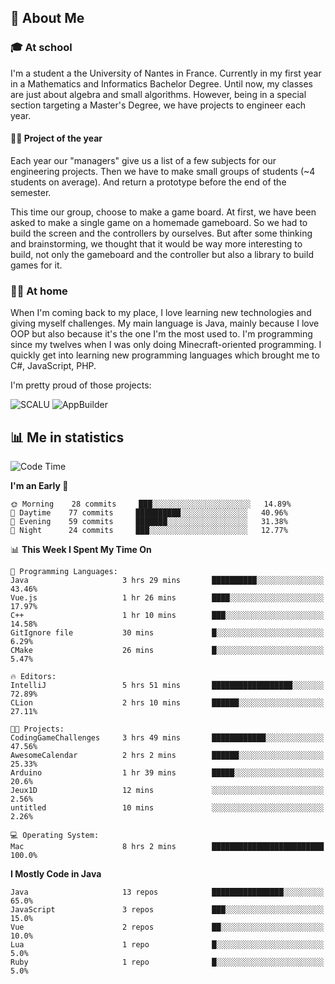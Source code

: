 ## 👀 About Me

### 🎓 At school

I'm a student a the University of Nantes in France. Currently in my first year in a Mathematics and Informatics Bachelor Degree. Until now, my classes are just about algebra and small algorithms. However, being in a special section targeting a Master's Degree, we have projects to engineer each year. 

#### 🔧🔬 Project of the year

Each year our "managers" give us a list of a few subjects for our engineering projects. Then we have to make small groups of students (~4 students on average). And return a prototype before the end of the semester.

This time our group, choose to make a game board. At first, we have been asked to make a single game on a homemade gameboard. So we had to build the screen and the controllers by ourselves. 
But after some thinking and brainstorming, we thought that it would be way more interesting to build, not only the gameboard and the controller but also a library to build games for it.

### 👨‍💻 At home

When I'm coming back to my place, I love learning new technologies and giving myself challenges. My main language is Java, mainly because I love OOP but also because it's the one I'm the most used to. I'm programming since my twelves when I was only doing Minecraft-oriented programming.  I quickly get into learning new programming languages which brought me to C#, JavaScript, PHP. 

I'm pretty proud of those projects:

![SCALU](https://github-readme-stats.vercel.app/api/pin?username=renardfute&repo=SCALU)
![AppBuilder](https://github-readme-stats.vercel.app/api/pin?username=pulsedev2&repo=AppBuilder)

## 📊 Me in statistics
<!--START_SECTION:waka-->
![Code Time](http://img.shields.io/badge/Code%20Time-40%20hrs%2011%20mins-blue)

**I'm an Early 🐤** 

```text
🌞 Morning    28 commits     ███░░░░░░░░░░░░░░░░░░░░░░   14.89% 
🌆 Daytime    77 commits     ██████████░░░░░░░░░░░░░░░   40.96% 
🌃 Evening    59 commits     ███████░░░░░░░░░░░░░░░░░░   31.38% 
🌙 Night      24 commits     ███░░░░░░░░░░░░░░░░░░░░░░   12.77%

```


📊 **This Week I Spent My Time On** 

```text
💬 Programming Languages: 
Java                     3 hrs 29 mins       ██████████░░░░░░░░░░░░░░░   43.46% 
Vue.js                   1 hr 26 mins        ████░░░░░░░░░░░░░░░░░░░░░   17.97% 
C++                      1 hr 10 mins        ███░░░░░░░░░░░░░░░░░░░░░░   14.58% 
GitIgnore file           30 mins             █░░░░░░░░░░░░░░░░░░░░░░░░   6.29% 
CMake                    26 mins             █░░░░░░░░░░░░░░░░░░░░░░░░   5.47%

🔥 Editors: 
IntelliJ                 5 hrs 51 mins       ██████████████████░░░░░░░   72.89% 
CLion                    2 hrs 10 mins       ██████░░░░░░░░░░░░░░░░░░░   27.11%

🐱‍💻 Projects: 
CodingGameChallenges     3 hrs 49 mins       ████████████░░░░░░░░░░░░░   47.56% 
AwesomeCalendar          2 hrs 2 mins        ██████░░░░░░░░░░░░░░░░░░░   25.33% 
Arduino                  1 hr 39 mins        █████░░░░░░░░░░░░░░░░░░░░   20.6% 
Jeux1D                   12 mins             ░░░░░░░░░░░░░░░░░░░░░░░░░   2.56% 
untitled                 10 mins             ░░░░░░░░░░░░░░░░░░░░░░░░░   2.26%

💻 Operating System: 
Mac                      8 hrs 2 mins        █████████████████████████   100.0%

```

**I Mostly Code in Java** 

```text
Java                     13 repos            ████████████████░░░░░░░░░   65.0% 
JavaScript               3 repos             ███░░░░░░░░░░░░░░░░░░░░░░   15.0% 
Vue                      2 repos             ██░░░░░░░░░░░░░░░░░░░░░░░   10.0% 
Lua                      1 repo              █░░░░░░░░░░░░░░░░░░░░░░░░   5.0% 
Ruby                     1 repo              █░░░░░░░░░░░░░░░░░░░░░░░░   5.0%

```



<!--END_SECTION:waka-->
